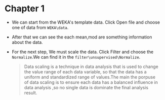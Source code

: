 # Chapter 1

* We can start from the WEKA's template data. Click Open file and choose one of data from ```WEKA\data```.
* After that we can see the each mean,mod are something information about the data.
* For the next step, We must scale the data. Click Filter and choose the ```Normalize```.We can find it in the ```filter\unsupervised\Normalize```.
  
  > Data scaling is a technique in data analysis that is used to change the value range of each data variable, so that the data has a uniform and standardized range of values.The main  the porpuse of data scaling is to ensure each data has a balanced influence in data analysis ,so no single data is dominate the final analysis result.
  

